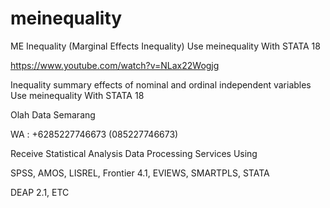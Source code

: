 # meinequality
ME Inequality (Marginal Effects Inequality) Use meinequality With STATA 18

https://www.youtube.com/watch?v=NLax22Wogjg

Inequality summary effects of nominal and ordinal independent variables Use meinequality With STATA 18

Olah Data Semarang

WA : +6285227746673 (085227746673)

Receive Statistical Analysis Data Processing Services Using

SPSS, AMOS, LISREL, Frontier 4.1, EVIEWS, SMARTPLS, STATA

DEAP 2.1, ETC

